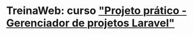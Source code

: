 # TreinaWeb: curso ["Projeto prático - Gerenciador de projetos Laravel"](https://www.treinaweb.com.br/projeto-pratico/laravel-gerenciador-de-projetos)
